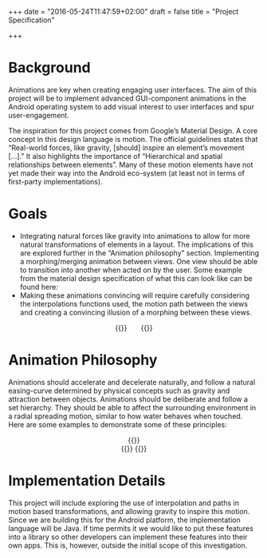 +++
date = "2016-05-24T11:47:59+02:00"
draft = false
title = "Project Specification"

+++

# Background
Animations are key when creating engaging user interfaces. The aim of this project will be to implement advanced GUI-component animations in the Android operating system to add visual interest to user interfaces and spur user-engagement. 

The inspiration for this project comes from Google’s Material Design. A core concept in this design language is motion. The official guidelines states that “Real-world forces, like gravity, [should] inspire an element’s movement [...].” It also highlights the importance of “Hierarchical and spatial relationships between elements”. Many of these motion elements have not yet made their way into the Android eco-system (at least not in terms of first-party implementations).

# Goals
  - Integrating natural forces like gravity into animations to allow for more natural transformations of elements in a layout. The implications of this are explored further in the “Animation philosophy” section.
Implementing a morphing/merging animation between views. One view should be able to transition into another when acted on by the user. Some example from the material design specification of what this can look like can be found here: 
  - Making these animations convincing will require carefully considering the interpolations functions used, the motion path between the views and creating a convincing illusion of a morphing between these views.  


<center> {{<mp4 src="http://material-design.storage.googleapis.com/publish/material_v_8/material_ext_publish/0B8v7jImPsDi-Mk9EVk5DRVN1cmc/components-buttons-fab-transition_card_01.mp4">}}
&nbsp;&nbsp;&nbsp;&nbsp;&nbsp;&nbsp;{{<mp4 src="http://material-design.storage.googleapis.com/publish/material_v_8/material_ext_publish/0B8v7jImPsDi-bWxnMGxHUFdKbkU/components-buttons-fab-transition_morph_01.mp4">}} </center>


# Animation Philosophy
Animations should accelerate and decelerate naturally, and follow a natural easing-curve determined by physical concepts such as gravity and attraction between objects. Animations should be deliberate and follow a set hierarchy. They should be able to affect the surrounding environment in a radial spreading motion, similar to how water behaves when touched. Here are some examples to demonstrate some of these principles:

<center> {{<mp4 src="//material-design.storage.googleapis.com/publish/material_v_8/material_ext_publish/0B14F_FSUCc01eGdZQnRQYlRXek0/01_GridRipple.mp4">}} </center>
<center> {{<mp4 src="http://material-design.storage.googleapis.com/publish/material_v_8/material_ext_publish/0B14F_FSUCc01NVRScVpxWTVXeVU/02_SearchRipple-v2.mp4">}} {{<mp4 src="http://material-design.storage.googleapis.com/publish/material_v_8/material_ext_publish/0B14F_FSUCc01SktIam0yei0wSnM/Natural_02_Arc-v3.mp4">}} </center>

# Implementation Details
This project will include exploring the use of interpolation and paths in motion based transformations, and allowing gravity to inspire this motion. Since we are building this for the Android platform, the implementation language will be Java. If time permits it we would like to put these features into a library so other developers can implement these features into their own apps. This is, however, outside the initial scope of this investigation.
